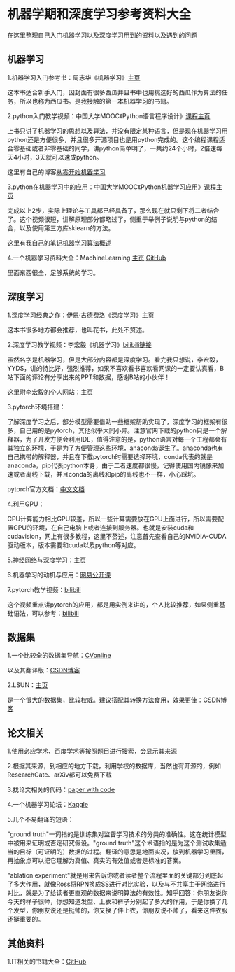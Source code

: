 # 机器学期和深度学习参考资料大全
在这里整理自己入门机器学习以及深度学习用到的资料以及遇到的问题

## 机器学习
1.机器学习入门参考书：周志华《机器学习》[主页](https://cs.nju.edu.cn/zhouzh/zhouzh.files/publication/MLbook2016.htm)

这本书适合新手入门，因封面有很多西瓜并且书中也用挑选好的西瓜作为算法的任务，所以也称为西瓜书。是我接触的第一本机器学习的书籍。


2.python入门教学视频：中国大学MOOC《Python语言程序设计》[课程主页](https://www.icourse163.org/course/BIT-268001)

上书只讲了机器学习的思想以及算法，并没有限定某种语言，但是现在机器学习用python还是方便很多，并且很多开源项目也是用python完成的。这个编程课程适合零基础或者非零基础的同学，讲python简单明了，一共约24个小时，2倍速每天4小时，3天就可以速成python。

这里有自己的博客[从零开始机器学习](https://blog.csdn.net/qq_45510888/article/details/113060102)


3.python在机器学习中的应用：中国大学MOOC《Python机器学习应用》[课程主页](https://www.icourse163.org/course/BIT-1001872001)

完成以上2步，实际上理论与工具都已经具备了，那么现在就只剩下将二者结合了。这个视频很短，讲解原理部分都略过了，侧重于举例子说明与python的结合，以及使用第三方库sklearn的方法。

这里有我自己的笔记[机器学习算法概述](https://blog.csdn.net/qq_45510888/article/details/113444640)


4.一个机器学习资料大全：MachineLearning  [主页](https://allmachinelearning.github.io/MachineLearning/)  [GitHub](https://github.com/allmachinelearning/MachineLearning)

里面东西很全，足够系统的学习。


## 深度学习
1.深度学习经典之作：伊恩·古德费洛《深度学习》[主页](https://www.deeplearningbook.org/)

这本书很多地方都会推荐，也叫花书，此处不赘述。


2.深度学习教学视频：李宏毅《机器学习》[bilibili链接](https://www.bilibili.com/video/av94519857)

虽然名字是机器学习，但是大部分内容都是深度学习。看完我只想说，李宏毅，YYDS，讲的特比好，强烈推荐，如果不喜欢看书喜欢看网课的一定要认真看，B站下面的评论有分享出来的PPT和数据，感谢B站的小伙伴！

这里附李宏毅的个人网站：[主页](http://speech.ee.ntu.edu.tw/~tlkagk/index.html)


3.pytorch环境搭建：

了解深度学习之后，部分模型需要借助一些框架帮助实现了，深度学习的框架有很多，自己用的是pytorch，其他似乎大同小异。注意官网下载的python只是一个解释器，为了开发方便会利用IDE，值得注意的是，python语言对每一个工程都会有其独立的环境，于是为了方便管理这些环境，anaconda诞生了。anaconda也有自己携带的解释器，并且在下载pytorch时需要选择环境，conda代表的就是anaconda，pip代表python本身，由于二者速度都很慢，记得使用国内镜像来加速或者离线下载，并且conda的离线和pip的离线也不一样，小心踩坑。

pytorch官方文档：[中文文档](https://pytorch.apachecn.org/docs/1.0/)


4.利用GPU：

CPU计算能力相比GPU较差，所以一些计算需要放在GPU上面进行，所以需要配置GPU的环境，在自己电脑上或者连接到服务器。也就是安装cuda和cudavision，网上有很多教程，这里不赘述，注意首先查看自己的NVIDIA-CUDA驱动版本，版本需要和cuda以及python等对应。


5.神经网络与深度学习：[主页](http://neuralnetworksanddeeplearning.com/)


6.机器学习的动机与应用：[网易公开课](http://open.163.com/newview/movie/free?pid=M6SGF6VB4&mid=M6SGHFBMC)


7.pytorch教学视频：[bilibili](https://www.bilibili.com/video/av89899074)

这个视频重点讲pytorch的应用，都是用实例来讲的，个人比较推荐，如果侧重基础语法，可以参考：[bilibili](https://www.bilibili.com/video/av97078147)


## 数据集
1.一个比较全的数据集导航：[CVonline](http://homepages.inf.ed.ac.uk/rbf/CVonline/Imagedbase.htm#action)

以及其翻译版：[CSDN博客](https://blog.csdn.net/weixin_41036461/article/details/80667690)

2.LSUN：[主页](http://dl.yf.io/lsun/)

是一个很大的数据集，比较权威。建议搭配其转换方法食用，效果更佳：[CSDN博客](https://blog.csdn.net/OpenSceneGraph/article/details/108975017)


## 论文相关
1.使用必应学术、百度学术等按照题目进行搜索，会显示其来源


2.根据其来源，到相应的地方下载，利用学校的数据库，当然也有开源的，例如ResearchGate、arXiv都可以免费下载


3.找论文相关的代码：[paper with code](https://paperswithcode.com/)


4.一个机器学习论坛：[Kaggle](https://www.kaggle.com/)


5.几个不易翻译的短语：

"ground truth"一词指的是训练集对监督学习技术的分类的准确性。这在统计模型中被用来证明或否定研究假设。"ground truth"这个术语指的是为这个测试收集适当的目标（可证明的）数据的过程。翻译的意思是地面实况，放到机器学习里面，再抽象点可以把它理解为真值、真实的有效值或者是标准的答案。

"ablation experiment"就是用来告诉你或者读者整个流程里面的关键部分到底起了多大作用，就像Ross将RPN换成SS进行对比实验，以及与不共享主干网络进行对比，就是为了给读者更直观的数据来说明算法的有效性。知乎回答：你朋友说你今天的样子很帅，你想知道发型、上衣和裤子分别起了多大的作用，于是你换了几个发型，你朋友说还是挺帅的，你又换了件上衣，你朋友说不帅了，看来这件衣服还挺重要的。


## 其他资料
1.IT相关的书籍大全：[GitHub](https://github.com/XiangLinPro/IT_book)
